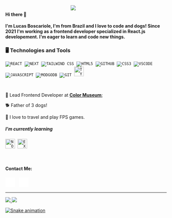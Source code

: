 <img src='https://user-images.githubusercontent.com/75649107/162585597-37962957-8956-4bc6-8c3a-809b6c730b0c.png' width="300px" align="right"/>

#### Hi there 👋

#### I'm Lucas Boscariole, I'm from Brazil and I love to code and dogs! Since 2021 I'm working as a frontend developer specialized in React.js developement. I'm eager to learn and code new things.
### 🖥️ Technologies and Tools
<code><img width="40px" src="https://cdn.jsdelivr.net/gh/devicons/devicon/icons/react/react-original-wordmark.svg" title = "REACT"/></code>&nbsp;
<code><img width="40px" src="https://cdn.jsdelivr.net/gh/devicons/devicon/icons/nextjs/nextjs-original.svg" title = "NEXT"/></code>&nbsp;
<code><img width="40px" src="https://cdn.jsdelivr.net/gh/devicons/devicon/icons/tailwindcss/tailwindcss-plain.svg" title = "TAILWIND CSS"/></code>&nbsp;
<code><img width="40px" src="https://cdn.jsdelivr.net/gh/devicons/devicon/icons/html5/html5-original.svg" title = "HTML5"/></code>&nbsp;
<code><img width="40px" src="https://cdn.jsdelivr.net/gh/devicons/devicon/icons/github/github-original.svg" title = "GITHUB"/></code>&nbsp;
<code><img width="40px" src="https://cdn.jsdelivr.net/gh/devicons/devicon/icons/css3/css3-original.svg" title = "CSS3"/></code>&nbsp;
<code><img width="40px" src="https://cdn.jsdelivr.net/gh/devicons/devicon/icons/vscode/vscode-original.svg" title = "VSCODE"/></code>&nbsp;
<code><img width="40px" src="https://cdn.jsdelivr.net/gh/devicons/devicon/icons/javascript/javascript-original.svg" title = "JAVASCRIPT"/></code>&nbsp;
<code><img width="40px" src="https://cdn.jsdelivr.net/gh/devicons/devicon/icons/mongodb/mongodb-original-wordmark.svg" title = "MODGODB"/></code>&nbsp;
<code><img width="40px" src="https://cdn.jsdelivr.net/gh/devicons/devicon/icons/git/git-original.svg" title = "GIT"/></code>&nbsp;
<code><img src="https://cdn.jsdelivr.net/gh/devicons/devicon/icons/typescript/typescript-original.svg" width='30' height='30' title='TYPESCRIPT'/></code>&nbsp;

<br/>

<div display="inline-block">
	<p align="left">🤖 Lead Frontend Developer at <a href="https://color.museum/" target="_blank"><b>Color Museum</b></a>;</p>
	<p align="left">🐕 Father of 3 dogs!</p>
	<p align="left">🧳 I love to travel and play FPS games.</p>
</div>

##### I'm currently learning
<code><img src="https://cdn.jsdelivr.net/gh/devicons/devicon/icons/nodejs/nodejs-original.svg" width='30' height='30' title='NODE'/></code>&nbsp;
<code><img src="https://cdn.jsdelivr.net/gh/devicons/devicon/icons/express/express-original-wordmark.svg" width='30' height='30' title='EXPRESS'/></code>&nbsp;

<br/>

#### Contact Me:
<a href="https://www.linkedin.com/in/lucasboscariole/" target="_blank"><img src="https://github.com/Aakarsh-B/trying-repos/raw/master/linkedin.svg" target="_blank" width='30' height='30'></a>&nbsp;&nbsp;&nbsp;<a href="https://www.instagram.com/lucasboscariole/" target="_blank"><img src="https://github.com/Aakarsh-B/trying-repos/raw/master/insta.svg" target="_blank" width='30' height='30'></a>

<hr/>

<div>
	<a href="https://github.com/lucasboscariole">
	<img height="180em" src="https://github-readme-stats.vercel.app/api/top-langs/?username=lucasboscariole&layout=compact&langs_count=7&theme=chartreuse-dark"/>
	<img height="180em" src="https://github-readme-stats.vercel.app/api?username=lucasboscariole&show_icons=true&theme=chartreuse-dark&include_all_commits=true&count_private=true"/>
		
</div>
 
![Snake animation](https://github.com/lucasboscariole/LucasBoscariole/blob/output/github-contribution-grid-snake.svg)
